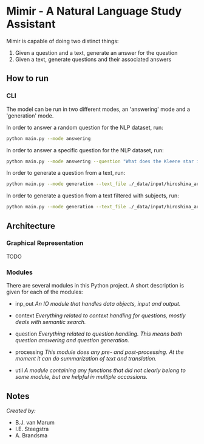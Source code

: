 # Mimir - A Natural Language Study Assistant

Mimir is capable of doing two distinct things:

1. Given a question and a text, generate an answer for the question
2. Given a text, generate questions and their associated answers

## How to run

### CLI
The model can be run in two different modes, an 'answering' mode and a 'generation' mode.

In order to answer a random question for the NLP dataset, run:
```bash
python main.py --mode answering
```

In order to answer a specific question for the NLP dataset, run:
```bash
python main.py --mode answering --question "What does the Kleene star in Regex mean?" 
```

In order to generate a question from a text, run:
```bash
python main.py --mode generation --text_file ./_data/input/hiroshima_article.txt
```

In order to generate a question from a text filtered with subjects, run:
```bash
python main.py --mode generation --text_file ./_data/input/hiroshima_article.txt --subjects fire bomb hospital
```

## Architecture

### Graphical Representation

TODO

### Modules

There are several modules in this Python project. A short description is given for each of the modules:

- inp_out
*An IO module that handles data objects, input and output.*

- context
*Everything related to context handling for questions, mostly deals with semantic search.*

- question
*Everything related to question handling. This means both question answering and question generation.*

- processing
*This module does any pre- and post-processing. At the moment it can do summarization of text and translation.*

- util
*A module containing any functions that did not clearly belong to some module, but are helpful in multiple occassions.*


## Notes

*Created by:*
- B.J. van Marum
- I.E. Steegstra
- A. Brandsma

